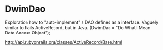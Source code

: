 DwimDao
=======

Exploration how to "auto-implement" a DAO defined as a interface. Vaguely similar to Rails ActiveRecord, but in Java. (DwimDao = "Do What I Mean Data Access Object");

http://api.rubyonrails.org/classes/ActiveRecord/Base.html
